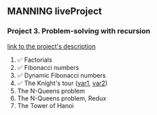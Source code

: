 ## MANNING liveProject


### Project 3. Problem-solving with recursion
[link to the project's description](https://www.manning.com/liveproject/problem-solving-with-recursion)

1. ✅ Factorials
2. ✅ Fibonacci numbers
3. ✅ Dynamic Fibonacci numbers
4. ✅ The Knight's tour ([var1](https://github.com/ppichugin/manning-problem-solving-recursion/commit/65e3ddfd3d77db1a07044b2aa349b7f48f03b6c5), [var2](https://github.com/ppichugin/manning-problem-solving-recursion/commit/d47ca6e82a9af8be7aba39ece2139d98d241e2d0))
5. The N-Queens problem
6. The N-Queens problem, Redux
7. The Tower of Hanoi